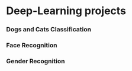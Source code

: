 # Deep-Learning projects
### Dogs and Cats Classification
### Face Recognition
### Gender Recognition
